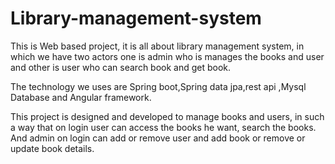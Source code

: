 # Library-management-system

This is Web based project, it is all about library management system, in which we have two actors one is admin who is manages the books and user and other is user who can search book and get book.

The technology we uses are Spring boot,Spring data jpa,rest api ,Mysql Database and Angular framework.

This project is designed and developed to manage books and users, in such a way that on login user can access the books he want, search the books. And admin on login can add or remove user and add book or remove or update book details.

